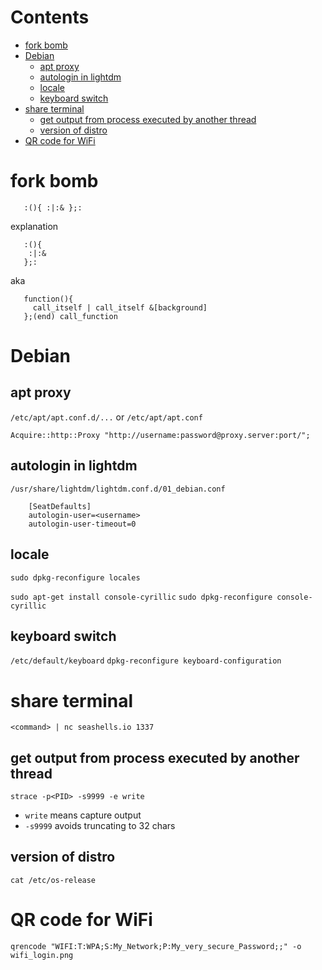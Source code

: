 # Contents

- [fork bomb](#fork-bomb)
- [Debian](#debian)
    - [apt proxy](#apt-proxy)
    - [autologin in lightdm](#autologin-in-lightdm)
    - [locale](#locale)
    - [keyboard switch](#keyboard-switch)
- [share terminal](#share-terminal)
    - [get output from process executed by another thread](#get-output-from-process-executed-by-another-thread)
    - [version of distro](#version-of-distro)
- [QR code for WiFi](#qr-code-for-wifi)

# fork bomb
```
   :(){ :|:& };:
```
explanation
```
   :(){
    :|:&
   };:
```

aka   

```
   function(){
     call_itself | call_itself &[background]
   };(end) call_function
```

# Debian

## apt proxy
`/etc/apt/apt.conf.d/...` or `/etc/apt/apt.conf`  
```
Acquire::http::Proxy "http://username:password@proxy.server:port/";
```

## autologin in lightdm
`/usr/share/lightdm/lightdm.conf.d/01_debian.conf`

```
    [SeatDefaults]
    autologin-user=<username>
    autologin-user-timeout=0
```

## locale
`sudo dpkg-reconfigure locales`

`sudo apt-get install console-cyrillic`
`sudo dpkg-reconfigure console-cyrillic`

## keyboard switch
`/etc/default/keyboard`
`dpkg-reconfigure keyboard-configuration`

# share terminal
`<command> | nc seashells.io 1337`

## get output from process executed by another thread
`strace -p<PID> -s9999 -e write`  
- `write` means capture output
- `-s9999` avoids truncating to 32 chars

## version of distro
`cat /etc/os-release`


# QR code for WiFi
`qrencode "WIFI:T:WPA;S:My_Network;P:My_very_secure_Password;;" -o wifi_login.png`
